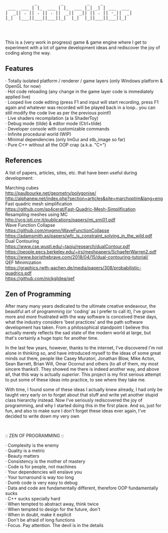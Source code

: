 <pre>

                                              
           _         _         _    _           
 ___  ___ | |_  ___ | |_  ___ |_| _| | ___  ___ 
|  _|| . || . || . ||  _||  _|| || . || -_||  _|
|_|  |___||___||___||_|  |_|  |_||___||___||_|  
                                                

                                                                        
</pre>

This is a (very work in progress) game & game engine where I get to experiment with a lot of game development ideas and rediscover the joy of coding along the way.

## Features

· Totally isolated platform / renderer / game layers (only Windows platform & OpenGL for now)<br/>
· Hot code reloading (any change in the game layer code is immediately applied live)<br />
· Looped live code editing (press F1 and input will start recording, press F1 again and whatever was recorded will be played back in a loop.. you can still modify the code live as per the previous point!)<br />
· Live shaders recompilation (a la ShaderToy)<br/>
· Debug mode (tilde) & editor mode (Ctrl+tilde)<br/>
· Developer console with customizable commands<br />
· Infinite procedural world (WIP)<br/>
· Minimal dependencies (only ImGui and stb_image so far)<br/>
· Pure C++ without all the OOP crap (a.k.a. "C+")<br/>


## References
A list of papers, articles, sites, etc. that have been useful during development:

Marching cubes <br/>
http://paulbourke.net/geometry/polygonise/ <br/>
http://alphanew.net/index.php?section=articles&site=marchoptim&lang=eng <br/>
Fast quadric mesh simplification <br/>
https://github.com/sp4cerat/Fast-Quadric-Mesh-Simplification <br/>
Resampling meshes using MC <br/>
http://vcg.isti.cnr.it/publications/papers/mi_smi01.pdf <br/>
Wave Function Collapse <br/>
https://github.com/mxgmn/WaveFunctionCollapse <br/>
https://adamsmith.as/papers/wfc_is_constraint_solving_in_the_wild.pdf <br/>
Dual Contouring <br/>
https://www.cse.wustl.edu/~taoju/research/dualContour.pdf <br/>
https://people.eecs.berkeley.edu/~jrs/meshpapers/SchaeferWarren2.pdf <br/>
https://www.boristhebrave.com/2018/04/15/dual-contouring-tutorial/ <br/>
QEF Minimization <br/>
https://graphics.rwth-aachen.de/media/papers/308/probabilistic-quadrics.pdf <br/>
https://github.com/nickgildea/qef <br/>



## Zen of Programming

After many many years dedicated to the ultimate creative endeavour, the beautiful art of programming (or 'coding' as I prefer to call it), I've grown more and more frustrated with the way software is conceived these days, what the industry considers 'best practices' and the path software development has taken. From a philosophical standpoint I believe this actually merely reflects the sad state of the modern world at large, but that's certainly a huge topic for another time.

In the last few years, however, thanks to the internet, I've discovered I'm not alone in thinking so, and have introduced myself to the ideas of some great minds out there, people like Casey Muratori, Jonathan Blow, Mike Acton, Sean Barrett, Brian Will, Omar Ocornut and others (to all of them, my most sincere thanks!). They showed me there is indeed another way, and above all, that this way is actually *superior*. This project is my first serious attempt to put some of these ideas into practice, to see where they take me.

With time, I found some of these ideas I actually knew already, I had only be taught very early on to forget about that stuff and write yet another stupid class hierarchy instead. Now I've seriously rediscovered the joy of programming, and why I started doing this in the first place. And so, just for fun, and also to make sure I don't forget these ideas ever again, I've decided to write down my very own

<br/>

   :: ZEN OF PROGRAMMING ::

 · Complexity is the enemy<br/>
 · Quality is a metric<br/>
 · Beauty matters<br/>
 · Consistency is the mother of mastery<br/>
 · Code is for people, not machines<br/>
 · Your dependencies will enslave you<br/>
 · Your turnaround is way too long<br/>
 · Dumb code is very easy to debug<br/>
 · Data and code are fundamentally different, therefore OOP fundamentally sucks<br/>
 · C++ sucks specially hard<br/>
 · When tempted to abstract away, think twice<br/>
 · When tempted to design for the future, don't<br/>
 · When in doubt, make it explicit<br/>
 · Don't be afraid of long functions<br/>
 · Focus. Pay attention. The devil is in the details<br/>


